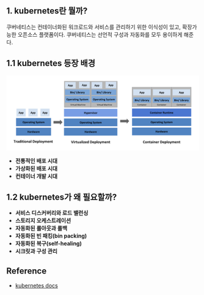 

## 1. kubernetes란 뭘까?

쿠버네티스는 컨테이너화된 워크로드와 서비스를 관리하기 위한 이식성이 있고, 확장가능한 오픈소스 플랫폼이다.
쿠버네티스는 선언적 구성과 자동화를 모두 용이하게 해준다.

## 1.1 kubernetes 등장 배경

![](/assets/kubernetes01.png)

- **전통적인 배포 시대**
- **가상화된 배포 시대**
- **컨테이너 개발 시대**

## 1.2 kubernetes가 왜 필요할까?

- **서비스 디스커버리와 로드 밸런싱**
- **스토리지 오케스트레이션**
- **자동화된 롤아웃과 롤백**
- **자동화된 빈 패킹(bin packing)**
- **자동화된 복구(self-healing)**
- **시크릿과 구성 관리**



## Reference

- [kubernetes docs](https://kubernetes.io/ko/) 
